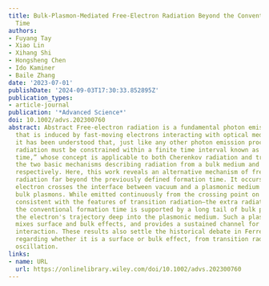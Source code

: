 ```yaml
---
title: Bulk‐Plasmon‐Mediated Free‐Electron Radiation Beyond the Conventional Formation
  Time
authors:
- Fuyang Tay
- Xiao Lin
- Xihang Shi
- Hongsheng Chen
- Ido Kaminer
- Baile Zhang
date: '2023-07-01'
publishDate: '2024-09-03T17:30:33.852895Z'
publication_types:
- article-journal
publication: '*Advanced Science*'
doi: 10.1002/advs.202300760
abstract: Abstract Free‐electron radiation is a fundamental photon emission process
  that is induced by fast‐moving electrons interacting with optical media. Historically,
  it has been understood that, just like any other photon emission process, free‐electron
  radiation must be constrained within a finite time interval known as the “formation
  time,” whose concept is applicable to both Cherenkov radiation and transition radiation,
  the two basic mechanisms describing radiation from a bulk medium and from an interface,
  respectively. Here, this work reveals an alternative mechanism of free‐electron
  radiation far beyond the previously defined formation time. It occurs when a fast
  electron crosses the interface between vacuum and a plasmonic medium supporting
  bulk plasmons. While emitted continuously from the crossing point on the interface—thus
  consistent with the features of transition radiation—the extra radiation beyond
  the conventional formation time is supported by a long tail of bulk plasmons following
  the electron's trajectory deep into the plasmonic medium. Such a plasmonic tail
  mixes surface and bulk effects, and provides a sustained channel for electron–interface
  interaction. These results also settle the historical debate in Ferrell radiation,
  regarding whether it is a surface or bulk effect, from transition radiation or plasmonic
  oscillation.
links:
- name: URL
  url: https://onlinelibrary.wiley.com/doi/10.1002/advs.202300760
---
```

